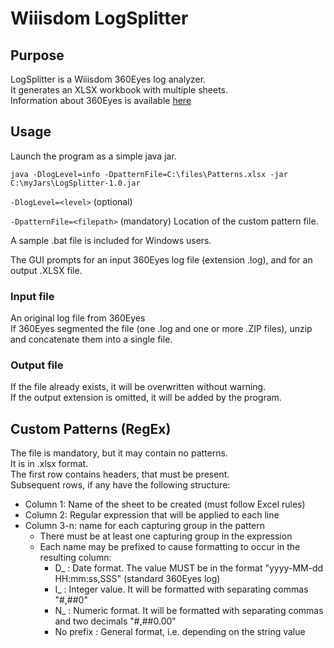 # Wiiisdom LogSplitter
## Purpose
LogSplitter is a Wiiisdom 360Eyes log analyzer.<br/>
It generates an XLSX workbook with multiple sheets.<br/>
Information about 360Eyes is available [here](https://wiiisdom.com/sap-business-objects/audit-impact-analysis-metadata/) 
## Usage
Launch the program as a simple java jar.
```console
java -DlogLevel=info -DpatternFile=C:\files\Patterns.xlsx -jar C:\myJars\LogSplitter-1.0.jar
```

`-DlogLevel=<level>` (optional) 

`-DpatternFile=<filepath>` (mandatory) Location of the custom pattern file.

A sample .bat file is included for Windows users.

The GUI prompts for an input 360Eyes log file (extension .log), and for an output .XLSX file.<br/> 
### Input file
An original log file from 360Eyes<br/>
If 360Eyes segmented the file (one .log and one or more .ZIP files), unzip and concatenate them into a single file.
### Output file
If the file already exists, it will be overwritten without warning.<br/>
If the output extension is omitted, it will be added by the program.
## Custom Patterns (RegEx)
The file is mandatory, but it may contain no patterns.<br/>
It is in .xlsx format.<br/>
The first row contains headers, that must be present.<br/>
Subsequent rows, if any have the following structure:
* Column 1: Name of the sheet to be created (must follow Excel rules)
* Column 2: Regular expression that will be applied to each line
* Column 3-n: name for each capturing group in the pattern
	* There must be at least one capturing group in the expression
	* Each name may be prefixed to cause formatting to occur in the resulting column:
		* D_ : Date format. The value MUST be in the format "yyyy-MM-dd HH:mm:ss,SSS" (standard 360Eyes log)
		* I_ : Integer value. It will be formatted with separating commas "#,##0"
		* N_ : Numeric format. It will be formatted with separating commas and two decimals "#,##0.00"
	  * No prefix : General format, i.e. depending on the string value 
